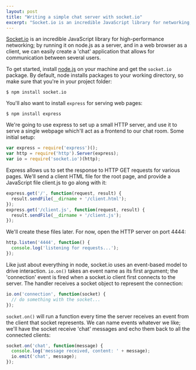 ```yaml
---
layout: post
title: "Writing a simple chat server with socket.io"
excerpt: "Socket.io is an incredible JavaScript library for networking; by running it on node.js as a server, and in a web browser as a client, we can easily create a 'chat' application that allows for communication between several users."
---
```


[Socket.io](http://socket.io) is an incredible JavaScript library for high-performance networking; by running it on node.js as a server, and in a web browser as a client, we can easily create a 'chat' application that allows for communication between several users.

To get started, install [node.js](https://nodejs.org) on your machine and get the `socket.io` package. By default, node installs packages to your working directory, so make sure that you're in your project folder:

``` shell
$ npm install socket.io
```

You'll also want to install `express` for serving web pages:

``` shell
$ npm install express
```

We're going to use express to set up a small HTTP server, and use it to serve a single webpage which'll act as a frontend to our chat room. Some initial setup:

``` js
var express = require('express')();
var http = require('http').Server(express);
var io = require('socket.io')(http);
```

Express allows us to set the response to HTTP GET requests for various pages. We'll send a client HTML file for the root page, and provide a JavaScript file client.js to go along with it:

``` js
express.get('/', function(request, result) {
  result.sendFile(__dirname + '/client.html');
});
express.get('/client.js', function(request, result) {
  result.sendFile(__dirname + '/client.js');
});
```

We'll create these files later. For now, open the HTTP server on port 4444:

``` js
http.listen('4444', function() {
  console.log('listening for requests...');
});
```

Like just about everything in node, socket.io uses an event-based model to drive interaction. `io.on()` takes an event name as its first argument; the 'connection' event is fired when a socket.io client first connects to the server. The handler receives a socket object to represent the connection:

~~~ js
io.on('connection', function(socket) {
  // do something with the socket...
});
~~~

`socket.on()` will run a function every time the server receives an event from the client that socket represents. We can name events whatever we like; we'll have the socket receive 'chat' messages and echo them back to all the connected clients:

~~~ js
socket.on('chat', function(message) {
  console.log('message received, content: ' + message);
  io.emit('chat', message);
});
~~~
